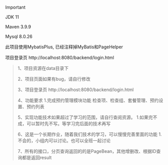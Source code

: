 > [!IMPORTANT]
>
> JDK 11
> 
> Maven 3.9.9
> 
> Mysql 8.0.26
> 
> 此项目使用MybatisPlus,  已经注释掉MyBatis和PageHelper


项目登录页 http://localhost:8080/backend/login.html



> 1、项目资源在data目录下
>
> 2、项目页面如果有bug，请自行修改
>
> 3、项目登录页 http://localhost:8080/backend/login.html
>
> 4、功能要求
>     1.完成预约管理模块功能
>         检查项、检查组、套餐管理、预约设置、预约列表
>
>  5、实现功能技术如果超过了学习的范围，请自行查阅资源。
>     1.如果完不成，可以暂时先不写。等学习完后面的技术再写
>
> 6、这是一个长期作业，随着我们技术的学习，可以慢慢完善里面的功能
>     1.不会的，小组内可以讨论。也可以全班一起讨论
>
> 7、所有的接口，分页查询返回的的是PageBean，其他增删改、根据ID查询都是返回result
